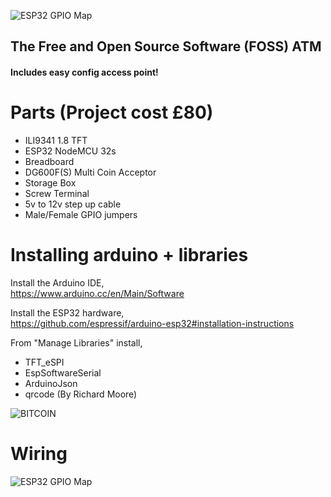 
![ESP32 GPIO Map](https://i.imgur.com/djuJF6L.png)

## The Free and Open Source Software (FOSS) ATM

#### Includes easy config access point!

# Parts (Project cost £80)
* ILI9341 1.8 TFT
* ESP32 NodeMCU 32s
* Breadboard
* DG600F(S) Multi Coin Acceptor
* Storage Box 
* Screw Terminal
* 5v to 12v step up cable
* Male/Female GPIO jumpers

# Installing arduino + libraries

Install the Arduino IDE,<br>
https://www.arduino.cc/en/Main/Software

Install the ESP32 hardware,<br>
https://github.com/espressif/arduino-esp32#installation-instructions

From "Manage Libraries" install,<br>
* TFT_eSPI
* EspSoftwareSerial
* ArduinoJson
* qrcode (By Richard Moore)

![BITCOIN](https://i.imgur.com/mCfnhZN.png)

# Wiring

![ESP32 GPIO Map](https://i.imgur.com/jWA6839.png)

